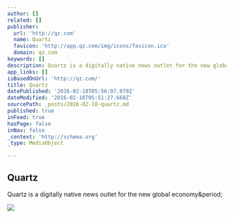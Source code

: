 ```yaml
---
author: []
related: []
publisher:
  url: 'http://qz.com'
  name: Quartz
  favicon: 'http://app.qz.com/img/icons/favicon.ico'
  domain: qz.com
keywords: []
description: Quartz is a digitally native news outlet for the new global economy.
app_links: []
isBasedOnUrl: 'http://qz.com/'
title: Quartz
datePublished: '2016-02-18T05:56:07.079Z'
dateModified: '2016-02-18T05:51:27.668Z'
sourcePath: _posts/2016-02-18-quartz.md
published: true
inFeed: true
hasPage: false
inNav: false
_context: 'http://schema.org'
_type: MediaObject

---
```

<article style=""><h1>Quartz</h1><p>Quartz is a digitally native news outlet for the new global economy&amp;period;</p><img src="http://app.qz.com/img/qz_og_img.png" /></article>